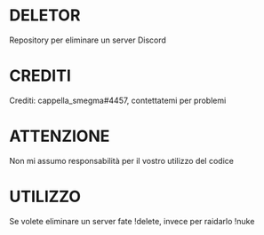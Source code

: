 # DELETOR
Repository per eliminare un server Discord
# CREDITI
Crediti: cappella_smegma#4457, contettatemi per problemi
# ATTENZIONE 
Non mi assumo responsabilità per il vostro utilizzo del codice
# UTILIZZO
Se volete eliminare un server fate !delete, invece per raidarlo !nuke